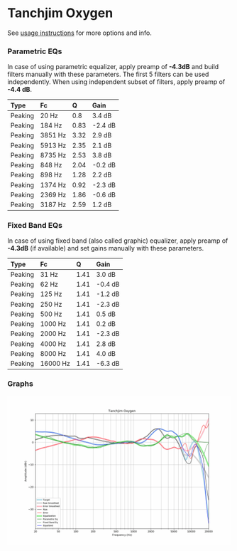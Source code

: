 # Tanchjim Oxygen
See [usage instructions](https://github.com/jaakkopasanen/AutoEq#usage) for more options and info.

### Parametric EQs
In case of using parametric equalizer, apply preamp of **-4.3dB** and build filters manually
with these parameters. The first 5 filters can be used independently.
When using independent subset of filters, apply preamp of **-4.4 dB**.

| Type    | Fc      |    Q | Gain    |
|:--------|:--------|:-----|:--------|
| Peaking | 20 Hz   | 0.8  | 3.4 dB  |
| Peaking | 184 Hz  | 0.83 | -2.4 dB |
| Peaking | 3851 Hz | 3.32 | 2.9 dB  |
| Peaking | 5913 Hz | 2.35 | 2.1 dB  |
| Peaking | 8735 Hz | 2.53 | 3.8 dB  |
| Peaking | 848 Hz  | 2.04 | -0.2 dB |
| Peaking | 898 Hz  | 1.28 | 2.2 dB  |
| Peaking | 1374 Hz | 0.92 | -2.3 dB |
| Peaking | 2369 Hz | 1.86 | -0.6 dB |
| Peaking | 3187 Hz | 2.59 | 1.2 dB  |

### Fixed Band EQs
In case of using fixed band (also called graphic) equalizer, apply preamp of **-4.3dB**
(if available) and set gains manually with these parameters.

| Type    | Fc       |    Q | Gain    |
|:--------|:---------|:-----|:--------|
| Peaking | 31 Hz    | 1.41 | 3.0 dB  |
| Peaking | 62 Hz    | 1.41 | -0.4 dB |
| Peaking | 125 Hz   | 1.41 | -1.2 dB |
| Peaking | 250 Hz   | 1.41 | -2.3 dB |
| Peaking | 500 Hz   | 1.41 | 0.5 dB  |
| Peaking | 1000 Hz  | 1.41 | 0.2 dB  |
| Peaking | 2000 Hz  | 1.41 | -2.3 dB |
| Peaking | 4000 Hz  | 1.41 | 2.8 dB  |
| Peaking | 8000 Hz  | 1.41 | 4.0 dB  |
| Peaking | 16000 Hz | 1.41 | -6.3 dB |

### Graphs
![](./Tanchjim%20Oxygen.png)